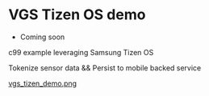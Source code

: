 # VGS Tizen OS demo  

- Coming soon

c99 example leveraging Samsung Tizen OS    

Tokenize sensor data && Persist to mobile backed service        

[vgs_tizen_demo.png](./docs/vgs_tizen_demo.png)    



